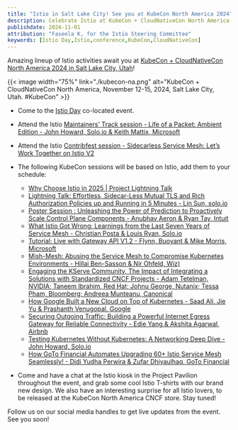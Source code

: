 ```yaml
---
title: "Istio in Salt Lake City! See you at KubeCon North America 2024"
description: Celebrate Istio at KubeCon + CloudNativeCon North America 2024.
publishdate: 2024-11-01
attribution: "Faseela K, for the Istio Steering Committee"
keywords: [Istio Day,Istio,conference,KubeCon,CloudNativeCon]
---
```


Amazing lineup of Istio activities await you at [KubeCon + CloudNativeCon North America 2024 in Salt Lake City, Utah](https://events.linuxfoundation.org/kubecon-cloudnativecon-north-america/)!

{{< image width="75%"
    link="./kubecon-na.png"
    alt="KubeCon + CloudNativeCon North America, November 12-15, 2024, Salt Lake City, Utah. #KubeCon"
    >}}

- Come to the [Istio Day](https://events.linuxfoundation.org/kubecon-cloudnativecon-north-america/co-located-events/istio-day/) co-located event.
- Attend the Istio [Maintainers' Track session - Life of a Packet: Ambient Edition - John Howard, Solo.io & Keith Mattix, Microsoft](https://sched.co/1hovw)
- Attend the Istio [Contribfest session - Sidecarless Service Mesh: Let’s Work Together on Istio V2](https://sched.co/1hoyI)

- The following KubeCon sessions will be based on Istio, add them to your schedule:
    - [Why Choose Istio in 2025 | Project Lightning Talk](https://sched.co/1iW9Q)
    - [Lightning Talk: Effortless, Sidecar-Less Mutual TLS and Rich Authorization Policies up and Running in 5 Minutes - Lin Sun, solo.io](https://sched.co/1i7k0)
    - [Poster Session : Unleashing the Power of Prediction to Proactively Scale Control Plane Components - Anubhav Aeron & Ryan Tay, Intuit](https://sched.co/1i7mr)
    - [What Istio Got Wrong: Learnings from the Last Seven Years of Service Mesh - Christian Posta & Louis Ryan, Solo.io](https://sched.co/1i7nP)
    - [Tutorial: Live with Gateway API V1.2 - Flynn, Buoyant & Mike Morris, Microsoft](https://sched.co/1i7np)
    - [Mish-Mesh: Abusing the Service Mesh to Compromise Kubernetes Environments - Hillai Ben-Sasson & Nir Ohfeld, Wiz)](https://sched.co/1i7ow)
    - [Engaging the KServe Community, The Impact of Integrating a Solutions with Standardized CNCF Projects - Adam Tetelman, NVIDIA; Taneem Ibrahim, Red Hat; Johnu George, Nutanix; Tessa Pham, Bloomberg; Andreea Munteanu, Canonical](https://sched.co/1i7r4)
    - [How Google Built a New Cloud on Top of Kubernetes - Saad Ali, Jie Yu & Prashanth Venugopal, Google](https://sched.co/1i7pE)
    - [Securing Outgoing Traffic: Building a Powerful Internet Egress Gateway for Reliable Connectivity - Edie Yang & Akshita Agarwal, Airbnb](https://sched.co/1i7ps)
    - [Testing Kubernetes Without Kubernetes: A Networking Deep Dive - John Howard, Solo.io](https://sched.co/1i7qh)
    - [How GoTo Financial Automates Upgrading 60+ Istio Service Mesh Seamlessly! - Didi Yudha Perwira & Zufar Dhiyaulhaq, GoTo Financial](https://sched.co/1i7rH)

- Come and have a chat at the Istio kiosk in the Project Pavilion throughout the event, and grab some cool Istio T-shirts with our brand new design. We also have an interesting surprise for all Istio lovers, to be released at the KubeCon North America CNCF store. Stay tuned!

Follow us on our social media handles to get live updates from the event. See you soon!
